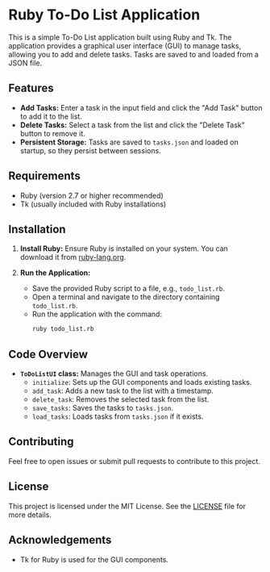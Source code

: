 # Ruby To-Do List Application

This is a simple To-Do List application built using Ruby and Tk. The application provides a graphical user interface (GUI) to manage tasks, allowing you to add and delete tasks. Tasks are saved to and loaded from a JSON file.

## Features

- **Add Tasks:** Enter a task in the input field and click the "Add Task" button to add it to the list.
- **Delete Tasks:** Select a task from the list and click the "Delete Task" button to remove it.
- **Persistent Storage:** Tasks are saved to `tasks.json` and loaded on startup, so they persist between sessions.

## Requirements

- Ruby (version 2.7 or higher recommended)
- Tk (usually included with Ruby installations)

## Installation

1. **Install Ruby:** Ensure Ruby is installed on your system. You can download it from [ruby-lang.org](https://www.ruby-lang.org/en/downloads/).

2. **Run the Application:**
   - Save the provided Ruby script to a file, e.g., `todo_list.rb`.
   - Open a terminal and navigate to the directory containing `todo_list.rb`.
   - Run the application with the command:
     ```bash
     ruby todo_list.rb
     ```

## Code Overview

- **`ToDoListUI` class:** Manages the GUI and task operations.
  - `initialize`: Sets up the GUI components and loads existing tasks.
  - `add_task`: Adds a new task to the list with a timestamp.
  - `delete_task`: Removes the selected task from the list.
  - `save_tasks`: Saves the tasks to `tasks.json`.
  - `load_tasks`: Loads tasks from `tasks.json` if it exists.

## Contributing

Feel free to open issues or submit pull requests to contribute to this project. 

## License

This project is licensed under the MIT License. See the [LICENSE](LICENSE) file for more details.

## Acknowledgements

- Tk for Ruby is used for the GUI components.

